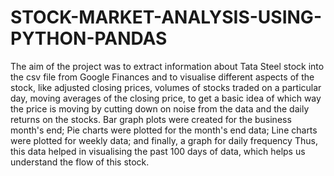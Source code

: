 # STOCK-MARKET-ANALYSIS-USING-PYTHON-PANDAS

The aim of the project was to extract information about Tata Steel stock into the csv file from Google Finances and to visualise different aspects of the stock, like adjusted closing prices, volumes of stocks traded on a particular day, moving averages of the closing price, to get a basic idea of which way the price is moving by cutting down on noise from the data and the daily returns on the stocks. Bar graph plots were created for the business month's end; Pie charts were plotted for the month's end data; Line charts were plotted for weekly data; and finally, a graph for daily frequency Thus, this data helped in visualising the past 100 days of data, which helps us understand the flow of this stock.
